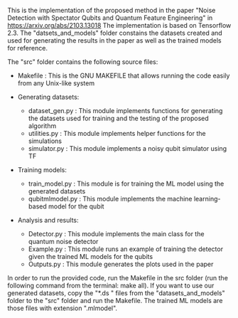 This is the implementation of the proposed method in the paper "Noise Detection with Spectator Qubits and Quantum Feature Engineering" in https://arxiv.org/abs/2103.13018 The implementation is based on Tensorflow 2.3. The "datsets_and_models" folder constains the datasets created and used for generating the results in the paper as well as the trained models for reference.

The "src" folder contains the following source files:

- Makefile : This is the GNU MAKEFILE that allows running the code easily from any Unix-like system

- Generating datasets: 
	- dataset_gen.py : This module implements functions for generating the datasets used for training and the testing of the proposed algorithm 
	- utilities.py : This module implements helper functions for the simulations 
	- simulator.py : This module implements a noisy qubit simulator using TF

- Training models:
	- train_model.py : This module is for training the ML model using the generated datasets 
	- qubitmlmodel.py : This module implements the machine learning-based model for the qubit

- Analysis and results:
	- Detector.py : This module implements the main class for the quantum noise detector 
	- Example.py : This module runs an example of training the detector given the trained ML models for the qubits 
	- Outputs.py : This module generates the plots used in the paper

In order to run the provided code, run the Makefile in the src folder (run the following command from the terminal: make all). If you want to use our generated datasets, copy the "*.ds " files from the "datasets_and_models" folder to the "src" folder and run the Makefile. The trained ML models are those files with extension ".mlmodel".
